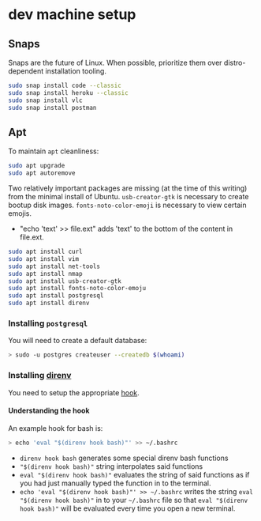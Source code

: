 # dev machine setup

## Snaps

Snaps are the future of Linux. When possible, prioritize them over distro-dependent installation tooling.

```zsh
sudo snap install code --classic
sudo snap install heroku --classic
sudo snap install vlc
sudo snap install postman
```

## Apt

To maintain `apt` cleanliness:

```zsh
sudo apt upgrade
sudo apt autoremove
```

Two relatively important packages are missing (at the time of this writing) from the minimal install of Ubuntu. `usb-creator-gtk` is necessary to create bootup disk images. `fonts-noto-color-emoji` is necessary to view certain emojis.

- "echo 'text' >> file.ext" adds 'text' to the bottom of the content in file.ext.

```bash
sudo apt install curl
sudo apt install vim
sudo apt install net-tools
sudo apt install nmap
sudo apt install usb-creator-gtk
sudo apt install fonts-noto-color-emoju
sudo apt install postgresql
sudo apt install direnv
```

### Installing `postgresql`

You will need to create a default database:

```bash
> sudo -u postgres createuser --createdb $(whoami)
```

### Installing [direnv](https://direnv.net/)

You need to setup the appropriate [hook](https://direnv.net/docs/hook.html).

#### Understanding the hook

An example hook for bash is:

```bash
> echo 'eval "$(direnv hook bash)"' >> ~/.bashrc
```

- `direnv hook bash` generates some special direnv bash functions
- `"$(direnv hook bash)"` string interpolates said functions
- `eval "$(direnv hook bash)"` evaluates the string of said functions as if you had just manually typed the function in to the terminal.
- `echo 'eval "$(direnv hook bash)"' >> ~/.bashrc` writes the string `eval "$(direnv hook bash)"` in to your `~/.bashrc` file so that `eval "$(direnv hook bash)"` will be evaluated every time you open a new terminal.
